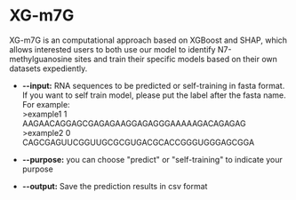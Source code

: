 XG-m7G
=======
XG-m7G is an computational approach based on XGBoost and SHAP, which allows interested users to both use our model to identify N7-methylguanosine sites and train  their specific models based on their own datasets expediently.

* **--input:** RNA sequences to be predicted or self-training in fasta format. If you want to self train model, please put the label after the fasta name. For example: <br>
\>example1 1<br>
AAGAACAGGAGCGAGAGAAGGAGAGGGAAAAAGACAGAGAG<br>
\>example2 0<br>
CAGCGAGUUCGGUUGCGCGUGACGCACCGGGUGGGAGCGGA<br>

* **--purpose:** you can choose "predict" or "self-training" to indicate your purpose

* **--output:** Save the prediction  results in csv format
